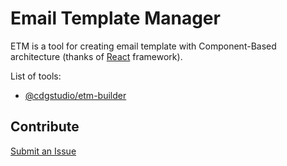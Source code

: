 # Email Template Manager

ETM is a tool for creating email template with Component-Based architecture (thanks of [React](https://github.com/facebook/react) framework).

List of tools:

- [@cdgstudio/etm-builder](https://github.com/cdgstudio/etm/tree/packages/builder/)

## Contribute

[Submit an Issue](https://github.com/cdgstudio/etm/issues)
